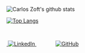 &nbsp;&nbsp;&nbsp;&nbsp;&nbsp;&nbsp;&nbsp;&nbsp;&nbsp;&nbsp;&nbsp;&nbsp;![Carlos Zoft's github stats](https://github-readme-stats.vercel.app/api?username=CarlosZoft&show_icons=true&theme=dark)
<br/>

&nbsp;&nbsp;&nbsp;&nbsp;&nbsp;&nbsp;&nbsp;&nbsp;&nbsp;&nbsp;&nbsp;&nbsp;[![Top Langs](https://github-readme-stats.vercel.app/api/top-langs/?username=CarlosZoft&layout=compact)](https://github.com/anuraghazra/github-readme-stats)
<br/>

<br/>

&nbsp;&nbsp;&nbsp;&nbsp;&nbsp;&nbsp;&nbsp;&nbsp;&nbsp;&nbsp;&nbsp;&nbsp;<a href="https://www.linkedin.com/in/carlos-rafael-1903771b4" target="_blank">
<img alt="LinkedIn" src="https://img.shields.io/badge/-LinkedInCarlosRafael-282A36?style=for-the-badge&logo=Linkedin&logoColor=white" />
</a>&nbsp;&nbsp;&nbsp;&nbsp;&nbsp;&nbsp;&nbsp;&nbsp;&nbsp;&nbsp;&nbsp;&nbsp;
<a href="https://www.github.com/CarlosZoft?tab=followers">
  <img alt="GitHub" src="https://img.shields.io/github/followers/CarlosZoft?style=social" />
</a>
<br/>

